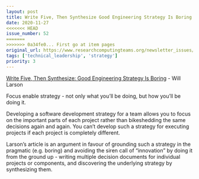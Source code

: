 ```yaml
---
layout: post
title: Write Five, Then Synthesize Good Engineering Strategy Is Boring -  Will Larson
date: 2020-11-27
<<<<<<< HEAD
issue_number: 52
=======
>>>>>>> 0a34fe0... First go at item pages
original_url: https://www.researchcomputingteams.org/newsletter_issues/0052
tags: ['technical_leadership', 'strategy']
priority: 3
---
```


<!-- markdownlint-disable MD033 -->
<!-- markdownlint-disable MD041 -->
<!-- markdownlint-disable MD049 -->

[Write Five, Then Synthesize: Good Engineering Strategy Is Boring](https://lethain.com//good-engineering-strategy-is-boring/) -  Will Larson

Focus enable strategy - not only what you’ll be doing, but how you’ll be doing it.

Developing a software development strategy for a team allows you to focus on the important parts of each project rather than bikeshedding the same decisions again and again.  You can’t develop such a strategy for executing projects if each project is completely different.

Larson’s article is an argument in favour of grounding such a strategy in the pragmatic (e.g. boring) and avoiding the siren call of “innovation” by doing it from the ground up - writing multiple decision documents for individual projects or components, and discovering the underlying strategy by synthesizing them.


